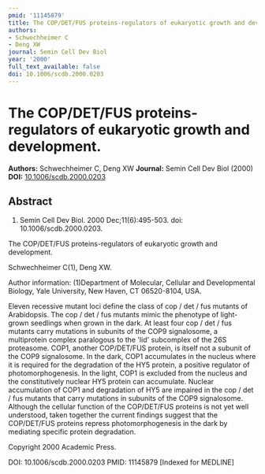 ```yaml
---
pmid: '11145879'
title: The COP/DET/FUS proteins-regulators of eukaryotic growth and development.
authors:
- Schwechheimer C
- Deng XW
journal: Semin Cell Dev Biol
year: '2000'
full_text_available: false
doi: 10.1006/scdb.2000.0203
---
```


# The COP/DET/FUS proteins-regulators of eukaryotic growth and development.
**Authors:** Schwechheimer C, Deng XW
**Journal:** Semin Cell Dev Biol (2000)
**DOI:** [10.1006/scdb.2000.0203](https://doi.org/10.1006/scdb.2000.0203)

## Abstract

1. Semin Cell Dev Biol. 2000 Dec;11(6):495-503. doi: 10.1006/scdb.2000.0203.

The COP/DET/FUS proteins-regulators of eukaryotic growth and development.

Schwechheimer C(1), Deng XW.

Author information:
(1)Department of Molecular, Cellular and Developmental Biology, Yale University, 
New Haven, CT 06520-8104, USA.

Eleven recessive mutant loci define the class of cop / det / fus mutants of 
Arabidopsis. The cop / det / fus mutants mimic the phenotype of light-grown 
seedlings when grown in the dark. At least four cop / det / fus mutants carry 
mutations in subunits of the COP9 signalosome, a multiprotein complex paralogous 
to the 'lid' subcomplex of the 26S proteasome. COP1, another COP/DET/FUS 
protein, is itself not a subunit of the COP9 signalosome. In the dark, COP1 
accumulates in the nucleus where it is required for the degradation of the HY5 
protein, a positive regulator of photomorphogenesis. In the light, COP1 is 
excluded from the nucleus and the constitutively nuclear HY5 protein can 
accumulate. Nuclear accumulation of COP1 and degradation of HY5 are impaired in 
the cop / det / fus mutants that carry mutations in subunits of the COP9 
signalosome. Although the cellular function of the COP/DET/FUS proteins is not 
yet well understood, taken together the current findings suggest that the 
COP/DET/FUS proteins repress photomorphogenesis in the dark by mediating 
specific protein degradation.

Copyright 2000 Academic Press.

DOI: 10.1006/scdb.2000.0203
PMID: 11145879 [Indexed for MEDLINE]
